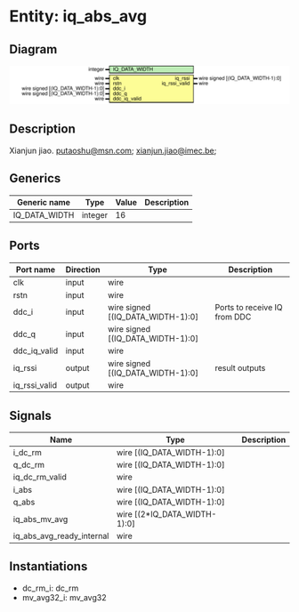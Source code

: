 # Entity: iq_abs_avg

## Diagram

![Diagram](iq_abs_avg.svg "Diagram")
## Description

Xianjun jiao. putaoshu@msn.com; xianjun.jiao@imec.be;
 
## Generics

| Generic name  | Type    | Value | Description |
| ------------- | ------- | ----- | ----------- |
| IQ_DATA_WIDTH | integer | 16    |             |
## Ports

| Port name     | Direction | Type                              | Description                  |
| ------------- | --------- | --------------------------------- | ---------------------------- |
| clk           | input     | wire                              |                              |
| rstn          | input     | wire                              |                              |
| ddc_i         | input     | wire signed [(IQ_DATA_WIDTH-1):0] | Ports to receive IQ from DDC |
| ddc_q         | input     | wire signed [(IQ_DATA_WIDTH-1):0] |                              |
| ddc_iq_valid  | input     | wire                              |                              |
| iq_rssi       | output    | wire signed [(IQ_DATA_WIDTH-1):0] | result outputs               |
| iq_rssi_valid | output    | wire                              |                              |
## Signals

| Name                      | Type                         | Description |
| ------------------------- | ---------------------------- | ----------- |
| i_dc_rm                   | wire [(IQ_DATA_WIDTH-1):0]   |             |
| q_dc_rm                   | wire [(IQ_DATA_WIDTH-1):0]   |             |
| iq_dc_rm_valid            | wire                         |             |
| i_abs                     | wire [(IQ_DATA_WIDTH-1):0]   |             |
| q_abs                     | wire [(IQ_DATA_WIDTH-1):0]   |             |
| iq_abs_mv_avg             | wire [(2*IQ_DATA_WIDTH-1):0] |             |
| iq_abs_avg_ready_internal | wire                         |             |
## Instantiations

- dc_rm_i: dc_rm
- mv_avg32_i: mv_avg32
